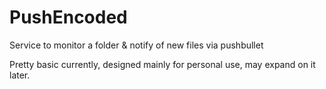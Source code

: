 # PushEncoded
Service to monitor a folder &amp; notify of new files via pushbullet

Pretty basic currently, designed mainly for personal use, may expand on it later.
